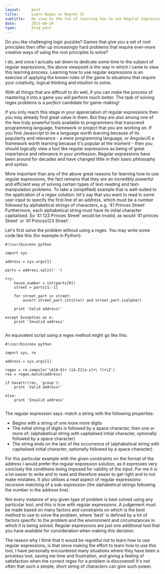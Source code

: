 ```yaml
---
layout:     post
title:      Learn Regex or Regret It
subtitle:   My view on the fun of learning how to use Regular Expressions
date:       2015-08-29
type:       blog_post
---
```


Do you like challenging logic puzzles? Games that give you a set of root principles then offer up increasingly hard
problems that require ever-more creative ways of using the root principles to solve?

I do, and once I actually sat down to dedicate some time to the subject of regular expressions, the
above viewpoint is the way in which I came to view this learning process. Learning how to use regular expressions is an exercise of
applying the known rules of the game to situations that require your creativity, logical thinking and intuition to solve.

With all things that are difficult to do well, if you can make the process of mastering it into a game you will perform
much better. The task of solving regex problems is a <em>perfect</em> candidate for game-making!

If you only reach this stage in your appreciation of regular expressions then you may already find great value in them. But they
are also among one of the few truly powerful tools available to programmers that transcend programming language, framework
or project that you are working on. If you find Javascript to be a language worth learning because of its popularity
and relevance - a mere programming language, or AngularJS a framework worth learning because it's popular at the
moment - then you should logically view a tool like regular expressions as being of great importance and relevance in your profession.
Regular expressions have been around for decades and have changed little in their basic philosophy and syntax.

More important than any of the above great reasons for learning how to use regular expressions, the fact remains that they
are an incredibly powerful and efficient way of solving certain types of text-reading and text-manipulation problems.
To take a (simplified) example that is well-suited to the application of a regex solution: let's say that you want
to read in some user input to specify the first line of an address, which must be a number followed by alphabetical
strings of characters, e.g. '41 Princes Street'. Furthermore, each alphabetical string must have its initial
character capitalised. So '41 123 Princes Street' would be invalid, as would '41 princes Street' or '41 Princes123 Street'. 

Let's first solve the problem without using a regex. You may write some code like this (for example in Python):

<pre><code class="python">#!/usr/bin/env python

import sys

address = sys.argv[1]

parts = address.split(' ')

try:
    house_number = int(parts[0])
    street = parts[1:-1]

    for street_part in street:
        assert street_part.istitle() and street_part.isalpha()

    print 'Valid address!'

except Exception as e:
    print 'Invalid address'
    
</code></pre>

An equivalent script using a regex method might go like this:

<pre><code class="python">#!/usr/bin/env python

import sys, re

address = sys.argv[1]

regex = re.compile('\A[0-9]+ ([A-Z][a-z]+\ ?)+\Z')
res = regex.match(address)

if hasattr(res, 'group'):
    print 'Valid address!'
    
else:
    print 'Invalid address'

</code></pre>

The regular expression says: match a string with the following properties:

- Begins with a string of one more more digits
- The initial string of digits is followed by a space character, then one or more of: (alphabetical string with capitalised initial character, optionally followed by a space character)
- The string ends on the last of the occurrence of (alphabetical string with capitalised initial character, optionally followed by a space character)

For this particular example with the given constraints on the format of the address I would prefer the regular expression
solution, as it expresses very concisely the conditions being imposed for validity of the input. For me it is a lot
easier to write and to read and therefore easier to get right and to not make mistakes. It also utilises a neat aspect
of regular expressions: recursive matching of a sub-expression (the alphabetical strings following the number in the address
line).

Not every instance of any given type of problem is best solved using any particular tool, and this is true with regular 
expressions. A judgement must be made based on many factors and constraints on which is the best method to use to solve the problem,
where 'best' is defined by a lot of factors specific to the problem and the environment and circumstances in which it is being solved.
Regular expressions are just one additional tool that you have available for consideration when making this decision.

The reason why I think that it would be regretful not to learn how to use regular expressions, is that since making the
effort to learn how to use this tool, I have personally encountered many situations where they have been a priceless tool, saving
me time and frustration, and giving a feeling of satisfaction when the correct regex for a problem is discovered! It's
not often that such a simple, short string of characters can give such power.